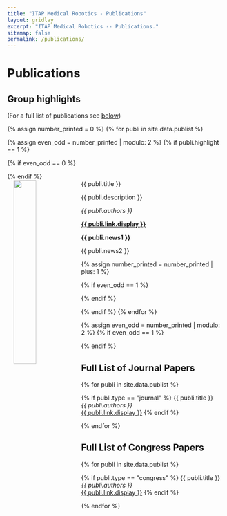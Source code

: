 ```yaml
---
title: "ITAP Medical Robotics - Publications"
layout: gridlay
excerpt: "ITAP Medical Robotics -- Publications."
sitemap: false
permalink: /publications/
---
```



# Publications

## Group highlights

(For a full list of publications see [below](#full-list-of-journal-papers))

{% assign number_printed = 0 %}
{% for publi in site.data.publist %}

{% assign even_odd = number_printed | modulo: 2 %}
{% if publi.highlight == 1 %}

{% if even_odd == 0 %}
<div class="row">
{% endif %}

<div style="padding-left:15px;padding-right:15px;"> <!--<div class="col-sm-6 clearfix">-->
<div class="well">
<pubtit>{{ publi.title }}</pubtit>
<img src="{{ site.url }}{{ site.baseurl }}/images/pubpic/{{ publi.image }}" class="img-responsive" width="33%" style="float: left" />
<p>{{ publi.description }}</p>
<p><em>{{ publi.authors }}</em></p>
<p><strong><a href="{{ publi.link.url }}">{{ publi.link.display }}</a></strong></p>
<p class="text-danger"><strong> {{ publi.news1 }}</strong></p>
<p> {{ publi.news2 }}</p>
</div>
</div>


{% assign number_printed = number_printed | plus: 1 %}

{% if even_odd == 1 %}
</div>
{% endif %}

{% endif %}
{% endfor %}

{% assign even_odd = number_printed | modulo: 2 %}
{% if even_odd == 1 %}
</div>
{% endif %}

<!-- <p> &nbsp; </p> -->

<!-- Descomentar para patentes
## Patents
<em>Milan P Allan, S Gröblacher, RA Norte, M Leeuwenhoek</em><br />Novel atomic force microscopy probes with phononic crystals<br /> PCT/NL20-20/050797 (2020)

<em>Milan P Allan</em><br /> Methods of manufacturing superconductor and phononic elements <br /> <a href="https://patents.google.com/patent/US10439125B2/en?inventor=Milan+ALLAN&oq=inventor:(Milan+ALLAN)">US10439125B2 (2016)</a>
-->

## Full List of Journal Papers

{% for publi in site.data.publist %}

  {% if publi.type == "journal" %}
  {{ publi.title }} <br />
  <em>{{ publi.authors }} </em><br /><a href="{{ publi.link.url }}">{{ publi.link.display }}</a>
  {% endif %}

{% endfor %}

## Full List of Congress Papers

{% for publi in site.data.publist %}

  {% if publi.type == "congress" %}
  {{ publi.title }} <br />
  <em>{{ publi.authors }} </em><br /><a href="{{ publi.link.url }}">{{ publi.link.display }}</a>
  {% endif %}

{% endfor %}

<p> &nbsp; </p>